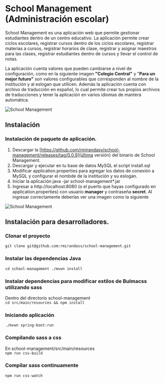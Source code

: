 # School Management (Administración escolar)

School Management es una aplicación web que permite gestionar estudiantes dentro de un centro educativo. La aplicación permite crear ciclos escolares, registrar cursos dentro de los ciclos escolares, registrar materias a cursos, registrar horarios de clase, registrar y asignar maestros para las clases, registrar estudiantes dentro de cursos y llevar el control de notas. 

La aplicación cuenta valores que pueden cambiarse a nivel de configuración, como en la siguiente imagen **"Colegio Central"** y "**Para un mejor futuro"** son valores configurables que corresponden al nombre de la institución y al eslogan que utilicen. Además la aplicación cuenta con archivo de traducción en español, lo cual permite crear tus propios archivos de traducciones y tener la aplicación en varios idiomas de mantera automática. 

![School Management](http://rs.ronaldmirandaweb.com/img.png)

## Instalación
### Instalación de paquete de aplicación.
1. Descargar la [https://github.com/rmirandasv/school-management/releases/tag/0.0.9](última versión) del binario de School Management.
2. Descargar y ejecutar en tu base de datos MySQL el script install.sql
3. Modificar application.properties para agregar los datos de conexión a MySQL y configurar el nombde de la institución y su eslogan.
4. Iniciar la aplicación java -jar school-management*.jar
5. Ingresar a http://localhost:8080 (o el puerto que hayas configurado en application.properties) con usuario **manager** y contraseña **secret**. Al ingresar correctamente deberías ver una imagen como la siguiente

![School Management](http://rs.ronaldmirandaweb.com/img.png)

## Instalación para desarrolladores.
### Clonar el proyecto
`git clone git@github.com:rmirandasv/school-management.git`
### Instalar las dependencias Java
`cd school-management
./mvwn install`
### Instalar dependencias para modificar estilos de Bulmacss utilizando sass
Dentro del directorio school-management<br>
`cd src/main/resources && npm install`
### Iniciando aplicación
`./mvwn spring-boot:run`
### Compilando sass a css
En school-management/src/main/resources <br>
`npm run css-build`
### Compilar sass continuamente
`npm run css-watch`
